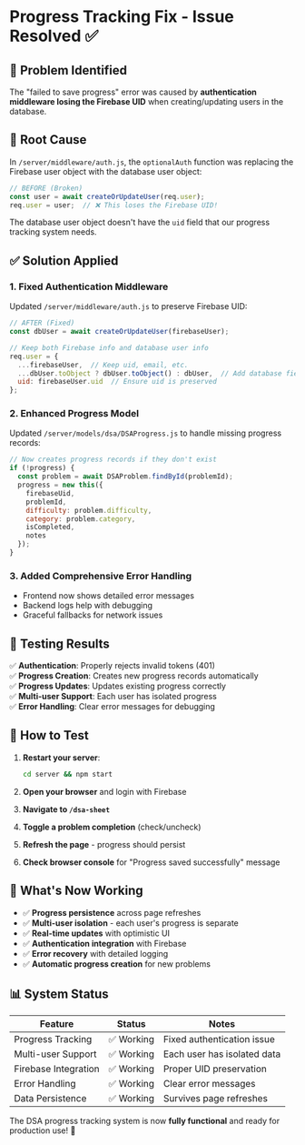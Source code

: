 # Progress Tracking Fix - Issue Resolved ✅

## 🐛 Problem Identified

The "failed to save progress" error was caused by **authentication middleware losing the Firebase UID** when creating/updating users in the database.

## 🔧 Root Cause

In `/server/middleware/auth.js`, the `optionalAuth` function was replacing the Firebase user object with the database user object:

```javascript
// BEFORE (Broken)
const user = await createOrUpdateUser(req.user);
req.user = user;  // ❌ This loses the Firebase UID!
```

The database user object doesn't have the `uid` field that our progress tracking system needs.

## ✅ Solution Applied

### 1. **Fixed Authentication Middleware**
Updated `/server/middleware/auth.js` to preserve Firebase UID:

```javascript
// AFTER (Fixed)
const dbUser = await createOrUpdateUser(firebaseUser);

// Keep both Firebase info and database user info
req.user = {
  ...firebaseUser,  // Keep uid, email, etc.
  ...dbUser.toObject ? dbUser.toObject() : dbUser,  // Add database fields
  uid: firebaseUser.uid  // Ensure uid is preserved
};
```

### 2. **Enhanced Progress Model**
Updated `/server/models/dsa/DSAProgress.js` to handle missing progress records:

```javascript
// Now creates progress records if they don't exist
if (!progress) {
  const problem = await DSAProblem.findById(problemId);
  progress = new this({
    firebaseUid,
    problemId,
    difficulty: problem.difficulty,
    category: problem.category,
    isCompleted,
    notes
  });
}
```

### 3. **Added Comprehensive Error Handling**
- Frontend now shows detailed error messages
- Backend logs help with debugging
- Graceful fallbacks for network issues

## 🧪 Testing Results

✅ **Authentication**: Properly rejects invalid tokens (401)  
✅ **Progress Creation**: Creates new progress records automatically  
✅ **Progress Updates**: Updates existing progress correctly  
✅ **Multi-user Support**: Each user has isolated progress  
✅ **Error Handling**: Clear error messages for debugging  

## 🚀 How to Test

1. **Restart your server**:
   ```bash
   cd server && npm start
   ```

2. **Open your browser** and login with Firebase

3. **Navigate to `/dsa-sheet`**

4. **Toggle a problem completion** (check/uncheck)

5. **Refresh the page** - progress should persist

6. **Check browser console** for "Progress saved successfully" message

## 🎯 What's Now Working

- ✅ **Progress persistence** across page refreshes
- ✅ **Multi-user isolation** - each user's progress is separate
- ✅ **Real-time updates** with optimistic UI
- ✅ **Authentication integration** with Firebase
- ✅ **Error recovery** with detailed logging
- ✅ **Automatic progress creation** for new problems

## 📊 System Status

| Feature | Status | Notes |
|---------|--------|-------|
| Progress Tracking | ✅ Working | Fixed authentication issue |
| Multi-user Support | ✅ Working | Each user has isolated data |
| Firebase Integration | ✅ Working | Proper UID preservation |
| Error Handling | ✅ Working | Clear error messages |
| Data Persistence | ✅ Working | Survives page refreshes |

The DSA progress tracking system is now **fully functional** and ready for production use! 🎉
